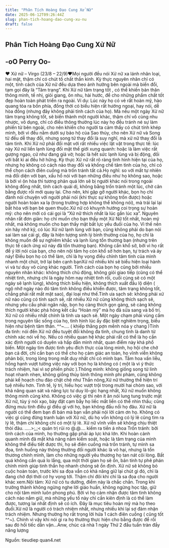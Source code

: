 ```yaml
---
title: "Phân Tích Hoàng Đạo Cung Xử Nữ"
date: 2025-06-12T09:26:44Z
slug: phan-tich-hoang-dao-cung-xu-nu
draft: false
---
```


## Phân Tích Hoàng Đạo Cung Xử Nữ

## -oO Perry Oo-

♥ Xử nữ – Virgo (23/8 – 22/9)♥Mọi người đều nói Xử nữ xa lánh nhân loại, hai mặt, thậm chí có chút tố chất thần kinh. Kỳ thực nguyên nhân chỉ có một, tính cách của Xử nữ đều dựa theo ảnh hưởng bên ngoài mà biến đổi, tạm gọi đây là “Tâm trạng”. Khi Xử nữ tâm trạng tốt , có thể khiến bản thân thông minh, tế nhị, giỏi giang, ôn nhu, hài hước, để cho những phẩm chất tốt đẹp hoàn toàn phát triển ra ngoài. Ví dụ: Lúc này họ có vẻ rất hoàn mỹ, hào quang tỏa ra bốn phía, đồng thời có biểu hiện rất hướng ngoại, hay nói, dễ hòa đồng (nhưng đây không phải tính cách của họ). Mà nếu một ngày Xử nữ tâm trạng không tốt, sẽ biến thành một người khác, thậm chí vô cùng nhu nhược, vô dụng, chỉ có điều thông thường lúc này họ đều tránh né sự làm phiền từ bên ngoài, cho nên khiến cho người ta cảm thấy có chút tính khép mình, bởi vì đều nằm dưới sự bảo hộ của Sao thủy, cho nên Xử nữ và Song tử đều dễ thay đổi, nhưng song tử thay đổi là suy nghĩ, mà xử nữ thay đổi là tâm tình.
Khi Xử nữ phải đối mặt với rất nhiều việc lặt vặt trong thực tế:  lúc này Xử nữ liền lạnh lùng đối mặt thế giới xung quanh: hoặc là làm việc rất gượng ngạo, cứ như đang giả vờ; hoặc là hết sức lạnh lùng và bị động, đối với bất kì ai đều hờ hững. Kỳ thực Xử nữ rất rõ ràng tình hình hiện tại của họ, nhưng họ không có cách nào thay đổi và khống chế tâm tình của họ, chỉ có thể chọn cách điên cuồng mà trốn tránh tất cả.Họ nghĩ: so với mất tự nhiên mà đối diện với bạn, xấu hổ nói với bạn những điều như họ không sao, hoặc là bởi vì ôn hòa thì tương phản quá lớn sẽ bị người khác nói trong ngoài không đồng nhất, tính cách quái dị, không bằng trốn tránh một lúc, chờ cân bằng được rồi mới quay lại. Cho nên, khi gặp gỡ người khác, bọn họ chỉ đành nói chuyện với người phải nói (khi thực sự không trốn được) hoặc người hoàn toàn xa lạ (trong trường hợp không thể không nói), mà trái lại lại bất hòa với bạn bè quen thuộc.Xử nữ có khuynh hướng coi trọng sự hoàn mỹ: cho nên mới có cái gọi là “Xử nữ thích nhất là lúc gần lúc xa”. Nguyên nhân rất đơn giản: họ chỉ muốn cho bạn thấy một Xử Nữ tốt nhất, hoàn mỹ nhất, mà không muốn cho bạn thấy mặt bất lực yếu đuối của họ. Vì thế nên xin hãy nhớ kỹ, có lúc Xử nữ lạnh lùng với bạn, cũng không phải do bạn nói sai làm sai cái gì, đây là hiện tượng sinh lý bình thường của họ, họ chỉ là không muốn để sự nghiêm khắc và lạnh lùng tổn thương bạn (nhưng trên thực tế cách ứng xử này đã tổn thương bạn). Không cần khổ sở, bởi vì họ rất để ý lời nói của bạn, cho nên nội tâm họ còn khổ sở hơn bạn, tự trách và áy náy! Điều bọn họ có thể làm, chỉ là hy vọng điều chỉnh tâm tình của mình nhanh một chút, trở lại bên cạnh bạnXử nữ nhiều khi sẽ biểu hiện loại hành vi và tư duy vô cùng khác người. Tính cách của bọn họ cũng bởi nhiều nguyên nhân khác: không thích chủ động, không giỏi giao tiếp (cũng có thể nhiệt tình, nhưng chỉ là ngày hôm nay nhiệt tình rồi, cuối cùng sẽ có một ngày sẽ lạnh lùng), không thích biểu hiện, không thích xuất đầu lộ diện ( ngộ nhỡ ngày nào đó tâm tình không điều khiển được, tâm trạng không tốt, chẳng phải rất mất mặt sao), đại loại như thế.Tính ưa sạch sẽ: không phải xử nữ nào cũng có tính sạch sẽ, rất nhiều Xử nữ cũng không thích sạch sẽ, nhưng yêu cầu phải ngăn nắp, bọn họ càng thích gọn gàng, sẽ càng không thích người khác phá hỏng kết cấu “Hoàn mỹ” mà họ đã sửa sang và bố trí. Xử nữ có nhiều nhất chính là tính ưa sạch sẽ. Một ngày chạm phải vùng cấm trong nguyên tắc sống của họ, tình hình lúc ấy đặc biệt nghiêm trọng, biểu hiện như bệnh tâm thần. ^^~.... ( khiếp thằng pợn mềnh nóa y chang  )Tính đa tình: nói đến Xử nữ đều tuyệt đối không đa tình, chung tình là danh từ chính xác nói về họ. Nếu có nhiều quan hệ khác phái rất có thể là họ cần xác định người có duyên và hấp dẫn mình nhất, quan điểm này khá phổ biến. Một ngày tìm được tình yêu đích thực của lòng mình, họ hội che chở bạn cả đời, chỉ cần bạn có thể cho họ cảm giác an toàn, họ vĩnh viễn không phản bội, trong lòng trong mắt duy nhất chỉ có mình bạn. Tầm hoa vấn liễu, hồng hạnh vượt tường việc này với bọn họ là không có ( một là vì ý thức trách nhiệm, hai vì sợ phiền phức ).Thông minh: không giống song tử linh hoạt nhanh nhẹn, không giống thủy bình thông minh phi phàm, cũng không phải kế hoạch chu đáo chặt chẽ như Thần nông,Xử nữ thường thể hiện trí tuệ nhiều hơn. Tinh tế, lý trí, hiếu học vượt trội trong mười hai chòm sao, với khả năng quan sát và năng lực tư duy lô-gic hạng nhất, Xử nữ muốn không thông minh cũng khó. Không có việc gì thì nên ít ăn nói lung tung trước mặt Xử nữ, tùy ý nói xạo, bày đặt cạm bẫy họ liếc mắt liền có thể nhìn thấu; cũng đừng mưu tính điều gì điều gì với họ, bạn không đấu nổi họ đâu. Xử nữ là người có thể đem bạn đi bán mà bạn vẫn phải nói lời cảm ơn họ. Không có việc gì cũng đừng tranh luận với Xử nữ, dù họ vốn không có lý lẽ cũng tìm ra lý lẽ, thậm chí không chỉ có một lý lẽ. Xử nữ vĩnh viễn sẽ không chịu thiệt thòi đâu. .....>;,;< quản trị rủi ro @.@.... kiếm ra tiền á nhoa Trốn tránh: bởi tính cách của mình, họ thường gặp phải áp lực khá lớn. Khi hoàn cảnh quanh mình đã mất khả năng nắm kiểm soát, hoặc là tâm trạng của mình không thể điều tiết được thì, họ sẽ điên cuồng mà trốn tránh, tự mình sa đọa, tình huống này thông thường đối người khác là vô hại, nhưng là tổn thương chính mình, làm cho những người yêu thương họ tan nát cõi lòng. Bất quá không cần quá lo lắng, qua một thời gian họ sẽ ổn, bản tính tự phê phán chính mình giúp tinh thần họ nhanh chóng sẽ ổn định. Xử nữ sẽ không bỏ cuộc hoàn toàn, trước khi sa đọa  vẫn có khả năng giữ lại chút gì đó, chỉ là đang chờ đợi thời cơ hy vọng tới. Thậm chí đôi khi chỉ là sa đọa cho người khác xem.Nội tâm: Xử nữ có tu dưỡng, điểm này là chắc chắn. Trong khi trưởng thành không ngừng nghe lời giáo huấn, không ngừng học tập, giữ cho nội tâm mình luôn phong phú. Bởi vì họ cảm nhận được tâm tình không cách nào nắm giữ, mà những yếu tố này chỉ cần kiên định là có thể làm được, tương lai nhất định sẽ có ích. Đây là mục tiêu hoàn mỹ mà họ theo đuổi.Xử nữ là người có trách nhiệm nhất, nhưng nhiều khi lại sợ đảm nhận trách nhiệm. Nhưng thường họ rất trọng lời hứa 1 cách điên cuồng ( cũng tốt ^^~). Chính vì vậy khi nói gì ra họ thường thực hiện cho bằng được để rồi sau đó hối tiếc dằn vặn...Anw, chúc cả nhà 1 ngày Thứ 2 đầu tuần tràn đầy năng lượng 

Nguồn: tieudiep
quan4.net